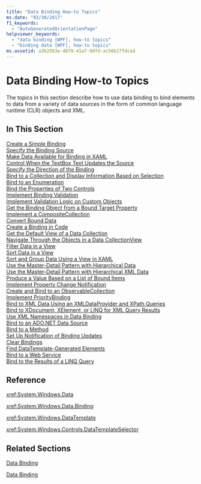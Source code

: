 ```yaml
---
title: "Data Binding How-to Topics"
ms.date: "03/30/2017"
f1_keywords: 
  - "AutoGeneratedOrientationPage"
helpviewer_keywords: 
  - "data binding [WPF], how-to topics"
  - "binding data [WPF], how-to topics"
ms.assetid: a3b2563e-d879-41a7-9dfd-ac56b27fdcad
---
```

# Data Binding How-to Topics
The topics in this section describe how to use data binding to bind elements to data from a variety of data sources in the form of common language runtime (CLR) objects and XML.  
  
## In This Section  
 [Create a Simple Binding](../../../../docs/framework/wpf/data/how-to-create-a-simple-binding.md)  
 [Specify the Binding Source](../../../../docs/framework/wpf/data/how-to-specify-the-binding-source.md)  
 [Make Data Available for Binding in XAML](../../../../docs/framework/wpf/data/how-to-make-data-available-for-binding-in-xaml.md)  
 [Control When the TextBox Text Updates the Source](../../../../docs/framework/wpf/data/how-to-control-when-the-textbox-text-updates-the-source.md)  
 [Specify the Direction of the Binding](../../../../docs/framework/wpf/data/how-to-specify-the-direction-of-the-binding.md)  
 [Bind to a Collection and Display Information Based on Selection](../../../../docs/framework/wpf/data/how-to-bind-to-a-collection-and-display-information-based-on-selection.md)  
 [Bind to an Enumeration](../../../../docs/framework/wpf/data/how-to-bind-to-an-enumeration.md)  
 [Bind the Properties of Two Controls](../../../../docs/framework/wpf/data/how-to-bind-the-properties-of-two-controls.md)  
 [Implement Binding Validation](../../../../docs/framework/wpf/data/how-to-implement-binding-validation.md)  
 [Implement Validation Logic on Custom Objects](../../../../docs/framework/wpf/data/how-to-implement-validation-logic-on-custom-objects.md)  
 [Get the Binding Object from a Bound Target Property](../../../../docs/framework/wpf/data/how-to-get-the-binding-object-from-a-bound-target-property.md)  
 [Implement a CompositeCollection](../../../../docs/framework/wpf/data/how-to-implement-a-compositecollection.md)  
 [Convert Bound Data](../../../../docs/framework/wpf/data/how-to-convert-bound-data.md)  
 [Create a Binding in Code](../../../../docs/framework/wpf/data/how-to-create-a-binding-in-code.md)  
 [Get the Default View of a Data Collection](../../../../docs/framework/wpf/data/how-to-get-the-default-view-of-a-data-collection.md)  
 [Navigate Through the Objects in a Data CollectionView](../../../../docs/framework/wpf/data/how-to-navigate-through-the-objects-in-a-data-collectionview.md)  
 [Filter Data in a View](../../../../docs/framework/wpf/data/how-to-filter-data-in-a-view.md)  
 [Sort Data in a View](../../../../docs/framework/wpf/data/how-to-sort-data-in-a-view.md)  
 [Sort and Group Data Using a View in XAML](../../../../docs/framework/wpf/data/how-to-sort-and-group-data-using-a-view-in-xaml.md)  
 [Use the Master-Detail Pattern with Hierarchical Data](../../../../docs/framework/wpf/data/how-to-use-the-master-detail-pattern-with-hierarchical-data.md)  
 [Use the Master-Detail Pattern with Hierarchical XML Data](../../../../docs/framework/wpf/data/how-to-use-the-master-detail-pattern-with-hierarchical-xml-data.md)  
 [Produce a Value Based on a List of Bound Items](../../../../docs/framework/wpf/data/how-to-produce-a-value-based-on-a-list-of-bound-items.md)  
 [Implement Property Change Notification](../../../../docs/framework/wpf/data/how-to-implement-property-change-notification.md)  
 [Create and Bind to an ObservableCollection](../../../../docs/framework/wpf/data/how-to-create-and-bind-to-an-observablecollection.md)  
 [Implement PriorityBinding](../../../../docs/framework/wpf/data/how-to-implement-prioritybinding.md)  
 [Bind to XML Data Using an XMLDataProvider and XPath Queries](../../../../docs/framework/wpf/data/how-to-bind-to-xml-data-using-an-xmldataprovider-and-xpath-queries.md)  
 [Bind to XDocument, XElement, or LINQ for XML Query Results](../../../../docs/framework/wpf/data/how-to-bind-to-xdocument-xelement-or-linq-for-xml-query-results.md)  
 [Use XML Namespaces in Data Binding](../../../../docs/framework/wpf/data/how-to-use-xml-namespaces-in-data-binding.md)  
 [Bind to an ADO.NET Data Source](../../../../docs/framework/wpf/data/how-to-bind-to-an-ado-net-data-source.md)  
 [Bind to a Method](../../../../docs/framework/wpf/data/how-to-bind-to-a-method.md)  
 [Set Up Notification of Binding Updates](../../../../docs/framework/wpf/data/how-to-set-up-notification-of-binding-updates.md)  
 [Clear Bindings](../../../../docs/framework/wpf/data/how-to-clear-bindings.md)  
 [Find DataTemplate-Generated Elements](../../../../docs/framework/wpf/data/how-to-find-datatemplate-generated-elements.md)  
 [Bind to a Web Service](../../../../docs/framework/wpf/data/how-to-bind-to-a-web-service.md)  
 [Bind to the Results of a LINQ Query](../../../../docs/framework/wpf/data/how-to-bind-to-the-results-of-a-linq-query.md)  
  
## Reference  
 <xref:System.Windows.Data>  
  
 <xref:System.Windows.Data.Binding>  
  
 <xref:System.Windows.DataTemplate>  
  
 <xref:System.Windows.Controls.DataTemplateSelector>  
  
## Related Sections  
 [Data Binding](../../../../docs/framework/wpf/data/data-binding-wpf.md)  
  
 [Data Binding](../../../../docs/framework/wpf/advanced/optimizing-performance-data-binding.md)
